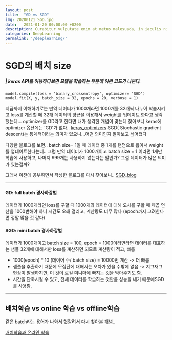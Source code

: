 ```yaml
---
layout: post
title:  "GD vs SGD"
img: 20200121_SGD.jpg
date:   2021-01-20 00:00:00 +0200
description: Curabitur vulputate enim at metus malesuada, in iaculis nisl tincidunt. Mauris dapibus ut ante ornare ullamcorper. Vivamus ultrices erat lorem. Phasellus pretium nisl ac elit porttitor, id condimentum velit aliquam.
categories: DeepLearning
permalink: '/deeplearning/'
---
```


# SGD의 배치 size


#####  | keras API를 이용하다보면 모델을 학습하는 부분에 이런 코드가 나온다.

```
model.compile(loss = 'binary_crossentropy', optimizer= 'SGD')
model.fit(X, y, batch_size = 32, epochs = 20, verbose = 1)

```
지금까지 이해하기로는
만약 데이터가 1000개라면 1000개를 32개씩 나누어 학습시키고  loss를 계산할 떼 32개 데이터의 평균을 이용해서 weight를 업데이트 한다고 생각했는데...
optimizer를 GD라고 한다면 내가 생각한 개념이 맞는데 찾아보니 keras에 optimizer 옵션에는 'GD'가 없다..
[keras_optimizers](https://keras.io/optimizers/#sgd)
SGD( Stochastic gradient descent)는 통계적이라는 의미가 있으니...어떤 의미인지 알아보고 싶어졌다


다양한 블로그를 보면..
batch size= 1일 때 데이터 중 1개를 랜덤으로 뽑아서 weight를 업데이트한다는데..
그럼 만약 데이터가 1000개이고 batch size = 1 이라면 1개만 학습에 사용하고, 나머지 999개는 사용하지 않는다는 말인가? 그럼 데이터가 많은 의미가 있는걸까?

그래서 이전에 공부하면서 작성한 블로그를 다시 찾아보니..
[SGD_blog](https://blog.naver.com/wildgrapes18/221550519186)

---
#### GD: full batch 경사하강법
데이터가 1000개라면 loss를 구할 때 1000개의 데이터에 대해 오차를 구할 때 제곱 연산을 1000번해야 하니 시간도 오래 걸리고, 계산량도 너무 많다 (epoch까지 고려한다면 정말 많을 것 같다)

#### SGD: mini batch 경사하강법
데이터가 1000개이고 batch size = 100, epoch = 1000이라면라면
데이터를 대표하는 샘플 32개에 대해서만 loss를 계산하면 되므로 계산량이 적고, 빠름
- 1000(epoch) * 10 (데이어 수/ batch size) = 10000번 계산 -> 더 빠름
- 샘플을 추출하기 때문에 모집단에 대해서는 오차가 있을 수밖에 없음 -> 지그재그 현상이 발생하지만, 이 것이 로컬 미니마에 빠지는 것을 막아주기도 함.
- 시간을 단축시킬 수 있고, 전체 데이터를 학습하는 것만큼 성능을 내기 때문에SGD를 사용함.

---
## 배치학습 vs online 학습 vs offline학습 
같은 batch라는 용어가 나와서 헛갈려서 다시 찾아본 개념..

[배치학습과 온라인 학습](https://stickie.tistory.com/44)



